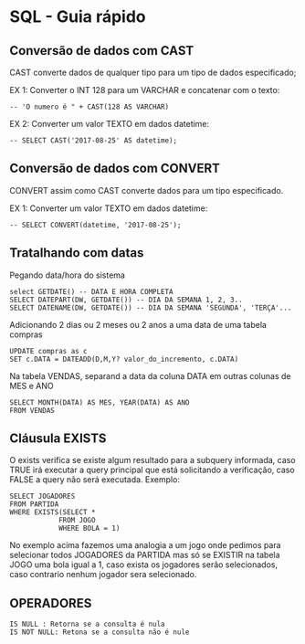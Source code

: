 # SQL - Guia rápido

## Conversão de dados com CAST
CAST converte dados de qualquer tipo para um tipo de dados especificado;

EX 1: Converter o INT 128 para um VARCHAR e concatenar com o texto:

    -- 'O numero é " + CAST(128 AS VARCHAR)

EX 2: Converter um valor TEXTO em dados datetime:

    -- SELECT CAST('2017-08-25' AS datetime);
    
## Conversão de dados com CONVERT
CONVERT assim como CAST converte dados para um tipo especificado.

EX 1: Converter um valor TEXTO em dados datetime:

    -- SELECT CONVERT(datetime, '2017-08-25');
    
## Tratalhando com datas
Pegando data/hora do sistema

    select GETDATE() -- DATA E HORA COMPLETA
    SELECT DATEPART(DW, GETDATE()) -- DIA DA SEMANA 1, 2, 3..
    SELECT DATENAME(DW, GETDATE()) -- DIA DA SEMANA 'SEGUNDA', 'TERÇA'...
    
Adicionando 2 dias ou 2 meses ou 2 anos a uma data de uma tabela compras

    UPDATE compras as c
    SET c.DATA = DATEADD(D,M,Y? valor_do_incremento, c.DATA) 
    
Na tabela VENDAS, separand a data da coluna DATA em outras colunas de MES e ANO

    SELECT MONTH(DATA) AS MES, YEAR(DATA) AS ANO
    FROM VENDAS


## Cláusula EXISTS
O exists verifica se existe algum resultado para a subquery informada, caso TRUE irá executar a query principal que está solicitando a verificação, caso FALSE a query não será executada. Exemplo:

    SELECT JOGADORES
    FROM PARTIDA
    WHERE EXISTS(SELECT *
                FROM JOGO
                WHERE BOLA = 1)
                
No exemplo acima fazemos uma analogia a um jogo onde pedimos para selecionar todos JOGADORES da PARTIDA mas só se EXISTIR na tabela JOGO uma bola igual a 1, caso exista os jogadores serão selecionados, caso contrario nenhum jogador sera selecionado.

## OPERADORES

    IS NULL : Retorna se a consulta é nula
    IS NOT NULL: Retona se a consulta não é nule
